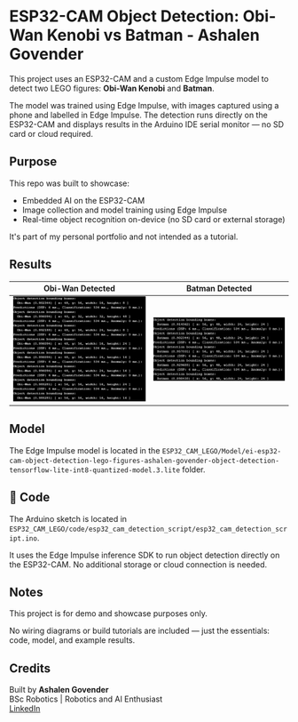 # ESP32-CAM Object Detection: Obi-Wan Kenobi vs Batman - Ashalen Govender

This project uses an ESP32-CAM and a custom Edge Impulse model to detect two LEGO figures: **Obi-Wan Kenobi** and **Batman**.

The model was trained using Edge Impulse, with images captured using a phone and labelled in Edge Impulse. The detection runs directly on the ESP32-CAM and displays results in the Arduino IDE serial monitor — no SD card or cloud required.

## Purpose

This repo was built to showcase:

- Embedded AI on the ESP32-CAM  
- Image collection and model training using Edge Impulse  
- Real-time object recognition on-device (no SD card or external storage)

It's part of my personal portfolio and not intended as a tutorial.

## Results

| Obi-Wan Detected | Batman Detected |
|------------------|-----------------|
| ![Obi-Wan](ESP32_CAM_LEGO/results/2.png) | ![Batman](ESP32_CAM_LEGO/results/3.png) | ![Both Figures](ESP32_CAM_LEGO/results/4.png) |

## Model

The Edge Impulse model is located in the `ESP32_CAM_LEGO/Model/ei-esp32-cam-object-detection-lego-figures-ashalen-govender-object-detection-tensorflow-lite-int8-quantized-model.3.lite` folder.

## 📄 Code

The Arduino sketch is located in `ESP32_CAM_LEGO/code/esp32_cam_detection_script/esp32_cam_detection_script.ino`.

It uses the Edge Impulse inference SDK to run object detection directly on the ESP32-CAM. No additional storage or cloud connection is needed.


## Notes

This project is for demo and showcase purposes only.

No wiring diagrams or build tutorials are included — just the essentials: code, model, and example results.

## Credits

Built by **Ashalen Govender**  
BSc Robotics | Robotics and AI Enthusiast  
[LinkedIn](https://www.linkedin.com/in/ashalen-govender/)

